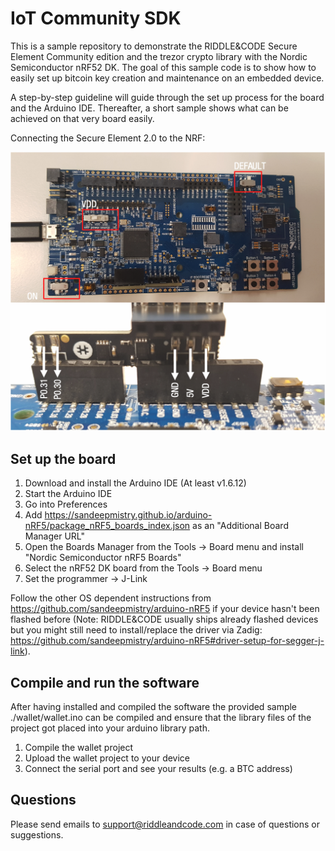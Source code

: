 # IoT Community SDK

This is a sample repository to demonstrate the RIDDLE&CODE Secure Element Community edition and the trezor crypto library with the Nordic Semiconductor nRF52 DK.
The goal of this sample code is to show how to easily set up bitcoin key creation and maintenance on an embedded device.

A step-by-step guideline will guide through the set up process for the board and the Arduino IDE. 
Thereafter, a short sample shows what can be achieved on that very board easily.

Connecting the Secure Element 2.0 to the NRF:

![nrf](assets/nrf-dev-board.png)

## Set up the board


1. Download and install the Arduino IDE (At least v1.6.12)
2. Start the Arduino IDE
3. Go into Preferences
4. Add https://sandeepmistry.github.io/arduino-nRF5/package_nRF5_boards_index.json as an "Additional Board Manager URL"
5. Open the Boards Manager from the Tools -> Board menu and install "Nordic Semiconductor nRF5 Boards"
6. Select the nRF52 DK board from the Tools -> Board menu 
7. Set the programmer -> J-Link

Follow the other OS dependent instructions from https://github.com/sandeepmistry/arduino-nRF5 if your device hasn't been flashed before (Note: RIDDLE&CODE usually ships already flashed devices but you might still need to install/replace the driver via Zadig: https://github.com/sandeepmistry/arduino-nRF5#driver-setup-for-segger-j-link).

## Compile and run the software

After having installed and compiled the software the provided sample ./wallet/wallet.ino can be compiled and ensure that the library files of the project got placed into your arduino library path.

1. Compile the wallet project
2. Upload the wallet project to your device
3. Connect the serial port and see your results (e.g. a BTC address)

## Questions

Please send emails to support@riddleandcode.com in case of questions or suggestions.







